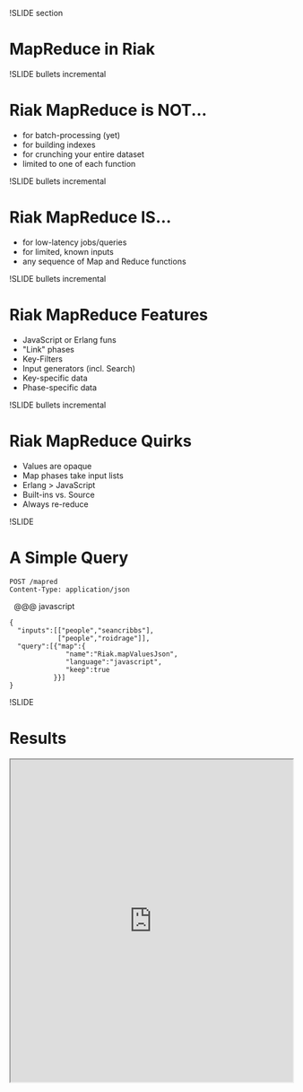 !SLIDE section
# MapReduce in Riak

!SLIDE bullets incremental
# Riak MapReduce is NOT...

* for batch-processing (yet)
* for building indexes
* for crunching your entire dataset
* limited to one of each function

!SLIDE bullets incremental
# Riak MapReduce IS...

* for low-latency jobs/queries
* for limited, known inputs
* any sequence of Map and Reduce functions

!SLIDE bullets incremental
# Riak MapReduce Features

* JavaScript or Erlang funs
* "Link" phases
* Key-Filters
* Input generators (incl. Search)
* Key-specific data
* Phase-specific data

!SLIDE bullets incremental
# Riak MapReduce Quirks

* Values are opaque
* Map phases take input lists
* Erlang > JavaScript
* Built-ins vs. Source
* Always re-reduce

!SLIDE
# A Simple Query

    POST /mapred
    Content-Type: application/json

&nbsp;
    @@@ javascript

    {
      "inputs":[["people","seancribbs"],
                ["people","roidrage"]],
      "query":[{"map":{
                  "name":"Riak.mapValuesJson",
                  "language":"javascript",
                  "keep":true
               }}]
    }

!SLIDE
# Results

<iframe src="http://localhost:8098/riak/bbuzz/simple-query-results"
width="100%" height="575"></iframe>

